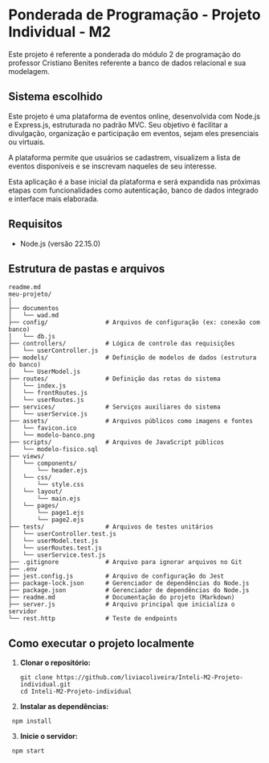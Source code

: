 # Ponderada de Programação - Projeto Individual - M2

Este projeto é referente a ponderada do módulo 2 de programação do professor Cristiano Benites referente a banco de dados relacional e sua modelagem.

## Sistema escolhido

Este projeto é uma plataforma de eventos online, desenvolvida com Node.js e Express.js, estruturada no padrão MVC.
Seu objetivo é facilitar a divulgação, organização e participação em eventos, sejam eles presenciais ou virtuais.

A plataforma permite que usuários se cadastrem, visualizem a lista de eventos disponíveis e se inscrevam naqueles de seu interesse.

Esta aplicação é a base inicial da plataforma e será expandida nas próximas etapas com funcionalidades como autenticação, banco de dados integrado e interface mais elaborada.

## Requisitos

- Node.js (versão 22.15.0)

Estrutura de pastas e arquivos
-----------------------

````
readme.md
meu-projeto/
│
├── documentos              
│   └── wad.md
├── config/                # Arquivos de configuração (ex: conexão com banco)
│   └── db.js
├── controllers/           # Lógica de controle das requisições
│   └── userController.js
├── models/                # Definição de modelos de dados (estrutura do banco)
│   └── UserModel.js
├── routes/                # Definição das rotas do sistema
│   └── index.js
│   └── frontRoutes.js
│   └── userRoutes.js
├── services/              # Serviços auxiliares do sistema
│   └── userService.js
├── assets/                # Arquivos públicos como imagens e fontes
│   └── favicon.ico
│   └── modelo-banco.png
├── scripts/               # Arquivos de JavaScript públicos
│   └── modelo-fisico.sql
├── views/
│   └── components/
│       └── header.ejs
│   └── css/
│       └── style.css
│   └── layout/
│       └── main.ejs
│   └── pages/
│       └── page1.ejs
│       └── page2.ejs
├── tests/                 # Arquivos de testes unitários
│   └── userController.test.js
│   └── userModel.test.js
│   └── userRoutes.test.js
│   └── userService.test.js
├── .gitignore             # Arquivo para ignorar arquivos no Git
├── .env           
├── jest.config.js         # Arquivo de configuração do Jest
├── package-lock.json      # Gerenciador de dependências do Node.js
├── package.json           # Gerenciador de dependências do Node.js
├── readme.md              # Documentação do projeto (Markdown)
├── server.js              # Arquivo principal que inicializa o servidor
└── rest.http              # Teste de endpoints 
````

## Como executar o projeto localmente

1. **Clonar o repositório:**

   ````
   git clone https://github.com/liviacoliveira/Inteli-M2-Projeto-individual.git
   cd Inteli-M2-Projeto-individual
   ````

2. **Instalar as dependências:**

````
 npm install 
 ````

3. **Inicie o servidor:**

````
 npm start 
 ````
